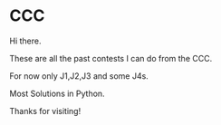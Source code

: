 # CCC
Hi there.

These are all the past contests I can do from the CCC.

For now only J1,J2,J3 and some J4s.

Most Solutions in Python.

Thanks for visiting!
